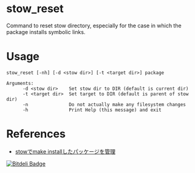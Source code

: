 stow_reset
=========

Command to reset stow directory, especially for the case in which the package installs symbolic links.

# Usage

    stow_reset [-nh] [-d <stow dir>] [-t <target dir>] package
    
    Arguments:
          -d <stow dir>    Set stow dir to DIR (default is current dir)
          -t <target dir>  Set target to DIR (default is parent of stow dir)
          -n               Do not actually make any filesystem changes
          -h               Print Help (this message) and exit
    
# References

* [stowでmake installしたパッケージを管理](http://rcmdnk.github.io/blog/2013/08/11/computer-linux-windows-cygwin/)



[![Bitdeli Badge](https://d2weczhvl823v0.cloudfront.net/rcmdnk/stowreset/trend.png)](https://bitdeli.com/free "Bitdeli Badge")

